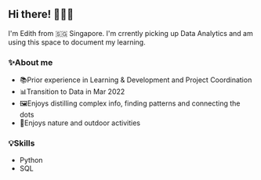 ## Hi there! 🙋🏻‍♀️

I'm Edith from 🇸🇬 Singapore. I'm crrently picking up Data Analytics and am using this space to document my learning. 

### ✨About me

- 📚Prior experience in Learning & Development and Project Coordination
- 📊Transition to Data in Mar 2022
- 🖼Enjoys distilling complex info, finding patterns and connecting the dots 
- 🌿Enjoys nature and outdoor activities

### 💡Skills

- Python
- SQL

<!---
edithnghj/edithnghj is a ✨ special ✨ repository because its `README.md` (this file) appears on your GitHub profile.
You can click the Preview link to take a look at your changes.
--->

